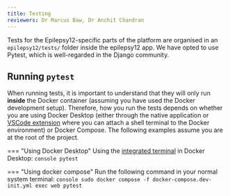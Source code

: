 ```yaml
---
title: Testing
reviewers: Dr Marcus Baw, Dr Anchit Chandran
---
```


Tests for the Epilepsy12-specific parts of the platform are organised in an `epilepsy12/tests/` folder inside the epilepsy12 app. We have opted to use Pytest, which is well-regarded in the Django community.

## Running `pytest`

When running tests, it is important to understand that they will only run **inside** the Docker container (assuming you have used the Docker development setup). Therefore, how you run the tests depends on whether you are using Docker Desktop (either through the native application or [VSCode extension](https://marketplace.visualstudio.com/items?itemName=ms-azuretools.vscode-docker) where you can attach a shell terminal to the Docker environment) or Docker Compose. The following examples assume you are at the root of the project.

=== "Using Docker Desktop"
    Using the [integrated terminal](https://docs.docker.com/desktop/use-desktop/container/#integrated-terminal) in Docker Desktop:
    ```console
    pytest
    ```

=== "Using docker compose"
    Run the following command in your normal system terminal:
    ```console
    sudo docker compose -f docker-compose.dev-init.yml exec web pytest
    ```
